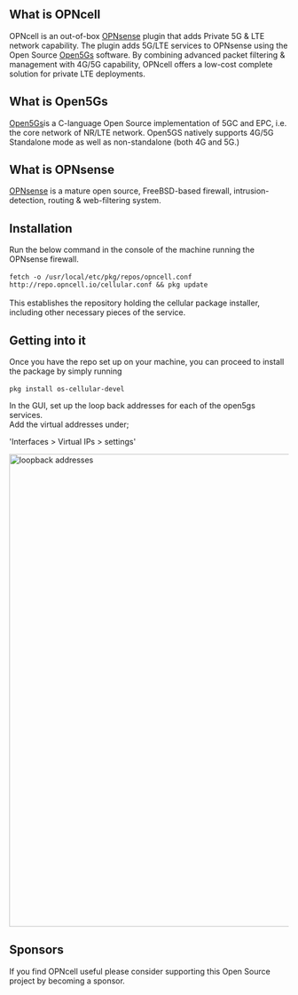 ## What is OPNcell
  OPNcell is an out-of-box [OPNsense](https://opnsense.org/) plugin that adds Private 5G & LTE network capability.
  The plugin adds 5G/LTE services to OPNsense using the Open Source [Open5Gs](https://open5gs.org/open5gs/docs/) software. By
  combining advanced packet filtering &amp; management with 4G/5G capability, OPNcell offers a low-cost complete solution for private LTE deployments.

## What is Open5Gs

 
[Open5Gs](href="https://open5gs.org/open5gs/docs)is a C-language Open Source implementation of 5GC and EPC, i.e. the core network of NR/LTE network. Open5GS natively supports  4G/5G Standalone mode as well as non-standalone (both 4G and 5G.)


## What is OPNsense

[OPNsense](https://opnsense.org/) is a mature open source, FreeBSD-based firewall, intrusion-detection, routing & web-filtering system.


## Installation

Run the below command in the console of the machine running the OPNsense firewall.<br><br>
`fetch -o /usr/local/etc/pkg/repos/opncell.conf http://repo.opncell.io/cellular.conf && pkg update` <br><br>
This establishes the repository holding the cellular package installer, including other necessary pieces of the service.

## Getting into it

Once you have the repo set up on your machine, you can proceed to install the package by simply running<br><br> `pkg install os-cellular-devel` <br>

In the GUI, set up the loop back addresses for each of the open5gs services.<br> 
Add the virtual addresses under; <br>

'Interfaces > Virtual IPs > settings'

<img width="852" alt="loopback addresses" src="https://github.com/opncell/opncell/assets/170442159/c941bc65-91df-49f0-8e76-f73c22523605">


## Sponsors

If you find OPNcell useful please consider supporting this Open Source project by becoming a sponsor.



